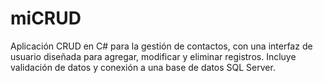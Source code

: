 # miCRUD
Aplicación CRUD en C# para la gestión de contactos, con una interfaz de usuario diseñada para agregar, modificar y eliminar registros. Incluye validación de datos y conexión a una base de datos SQL Server.
